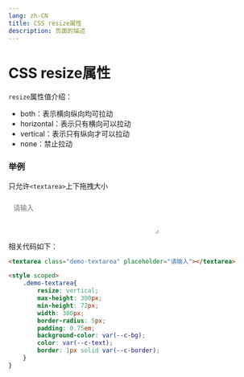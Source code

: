 ```yaml
---
lang: zh-CN  
title: CSS resize属性
description: 页面的描述
---
```


# CSS resize属性

`resize`属性值介绍：

- both：表示横向纵向均可拉动  
- horizontal：表示只有横向可以拉动  
- vertical：表示只有纵向才可以拉动  
- none：禁止拉动  

### 举例

只允许`<textarea>`上下拖拽大小

<textarea class="demo-textarea" placeholder="请输入"></textarea>

相关代码如下：

```html {5}
<textarea class="demo-textarea" placeholder="请输入"></textarea>

<style scoped>
    .demo-textarea{
        resize: vertical;
        max-height: 300px;
        min-height: 72px;
        width: 300px;
        border-radius: 5px;
        padding: 0.75em;
        background-color: var(--c-bg);
        color: var(--c-text);
        border: 1px solid var(--c-border);
    }
}
```

<style scoped>

.demo-textarea{
    resize: vertical;
    max-height: 200px;
    min-height: 72px;
    width: 300px;
    border-radius: 5px;
    padding: 0.75em;
    background-color: var(--c-bg);
    color: var(--c-text);
    border: 1px solid var(--c-border);
}

</style>

<Comment></Comment>
